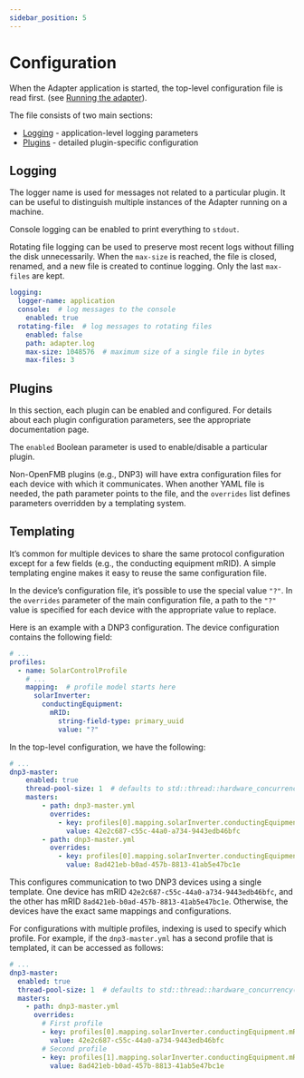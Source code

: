 ```yaml
---
sidebar_position: 5
---
```


# Configuration

When the Adapter application is started, the top-level configuration file is read first. (see [Running the adapter](./cli#running-the-adapter)).

The file consists of two main sections: 

- [Logging](#logging) - application-level logging parameters
- [Plugins](#plugins) - detailed plugin-specific configuration

## Logging

The logger name is used for messages not related to a particular plugin. It can be useful to distinguish multiple instances of the Adapter running on a machine. 

Console logging can be enabled to print everything to `stdout`. 

Rotating file logging can be used to preserve most recent logs without filling the disk unnecessarily. When the `max-size` is reached, the file is closed, renamed, and a new file is created to continue logging. Only the last `max-files` are kept. 

```yaml
logging:
  logger-name: application
  console:  # log messages to the console
    enabled: true
  rotating-file:  # log messages to rotating files
    enabled: false
    path: adapter.log
    max-size: 1048576  # maximum size of a single file in bytes
    max-files: 3
```

## Plugins

In this section, each plugin can be enabled and configured. For details about each plugin configuration parameters, see the appropriate documentation page. 

The `enabled` Boolean parameter is used to enable/disable a particular plugin. 

Non-OpenFMB plugins (e.g., DNP3) will have extra configuration files for each device with which it communicates. When another YAML file is needed, the path parameter points to the file, and the `overrides` list defines parameters overridden by a templating system. 

## Templating

It’s common for multiple devices to share the same protocol configuration except for a few fields (e.g., the conducting equipment mRID). A simple templating engine makes it easy to reuse the same configuration file. 

In the device’s configuration file, it’s possible to use the special value `"?"`. In the `overrides` parameter of the main configuration file, a path to the `"?"` value is specified for each device with the appropriate value to replace. 

Here is an example with a DNP3 configuration. The device configuration contains the following field: 

```yaml
# ...
profiles:
  - name: SolarControlProfile
    # ...
    mapping:  # profile model starts here
      solarInverter:
        conductingEquipment:
          mRID:
            string-field-type: primary_uuid
            value: "?"
```

In the top-level configuration, we have the following: 

```yaml
# ...
dnp3-master:
    enabled: true
    thread-pool-size: 1  # defaults to std::thread::hardware_concurrency() if <= 0
    masters:
        - path: dnp3-master.yml
          overrides:
            - key: profiles[0].mapping.solarInverter.conductingEquipment.mRID.value
              value: 42e2c687-c55c-44a0-a734-9443edb46bfc
        - path: dnp3-master.yml
          overrides:
            - key: profiles[0].mapping.solarInverter.conductingEquipment.mRID.value
              value: 8ad421eb-b0ad-457b-8813-41ab5e47bc1e
```

This configures communication to two DNP3 devices using a single template. One device has mRID `42e2c687-c55c-44a0-a734-9443edb46bfc`, and the other has mRID `8ad421eb-b0ad-457b-8813-41ab5e47bc1e`. Otherwise, the devices have the exact same mappings and configurations. 

For configurations with multiple profiles, indexing is used to specify which profile. For example, if the `dnp3-master.yml` has a second profile that is templated, it can be accessed as follows: 

```yaml
# ...
dnp3-master:
  enabled: true
  thread-pool-size: 1  # defaults to std::thread::hardware_concurrency() if <= 0
  masters:
    - path: dnp3-master.yml
      overrides:
        # First profile
        - key: profiles[0].mapping.solarInverter.conductingEquipment.mRID.value
          value: 42e2c687-c55c-44a0-a734-9443edb46bfc
        # Second profile
        - key: profiles[1].mapping.solarInverter.conductingEquipment.mRID.value
          value: 8ad421eb-b0ad-457b-8813-41ab5e47bc1e
```
